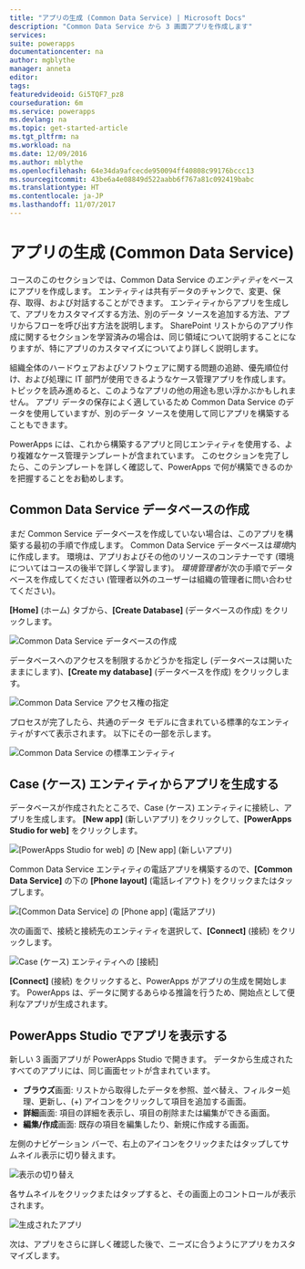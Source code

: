 ```yaml
---
title: "アプリの生成 (Common Data Service) | Microsoft Docs"
description: "Common Data Service から 3 画面アプリを作成します"
services: 
suite: powerapps
documentationcenter: na
author: mgblythe
manager: anneta
editor: 
tags: 
featuredvideoid: Gi5TQF7_pz8
courseduration: 6m
ms.service: powerapps
ms.devlang: na
ms.topic: get-started-article
ms.tgt_pltfrm: na
ms.workload: na
ms.date: 12/09/2016
ms.author: mblythe
ms.openlocfilehash: 64e34da9afcecde950094ff40808c99176bccc13
ms.sourcegitcommit: 43be6a4e08849d522aabb6f767a81c092419babc
ms.translationtype: HT
ms.contentlocale: ja-JP
ms.lasthandoff: 11/07/2017
---
```

# <a name="generate-an-app-common-data-service"></a>アプリの生成 (Common Data Service)
コースのこのセクションでは、Common Data Service の*エンティティ*をベースにアプリを作成します。 エンティティは共有データのチャンクで、変更、保存、取得、および対話することができます。 エンティティからアプリを生成して、アプリをカスタマイズする方法、別のデータ ソースを追加する方法、アプリからフローを呼び出す方法を説明します。 SharePoint リストからのアプリ作成に関するセクションを学習済みの場合は、同じ領域について説明することになりますが、特にアプリのカスタマイズについてより詳しく説明します。

組織全体のハードウェアおよびソフトウェアに関する問題の追跡、優先順位付け、および処理に IT 部門が使用できるようなケース管理アプリを作成します。 トピックを読み進めると、このようなアプリの他の用途も思い浮かぶかもしれません。 アプリ データの保存によく適しているため Common Data Service のデータを使用していますが、別のデータ ソースを使用して同じアプリを構築することもできます。

PowerApps には、これから構築するアプリと同じエンティティを使用する、より複雑なケース管理テンプレートが含まれています。 このセクションを完了したら、このテンプレートを詳しく確認して、PowerApps で何が構築できるのかを把握することをお勧めします。

## <a name="create-a-common-data-service-database"></a>Common Data Service データベースの作成
まだ Common Service データベースを作成していない場合は、このアプリを構築する最初の手順で作成します。 Common Data Service データベースは*環境*内に作成します。 環境は、アプリおよびその他のリソースのコンテナーです (環境についてはコースの後半で詳しく学習します)。 *環境管理者*が次の手順でデータベースを作成してください (管理者以外のユーザーは組織の管理者に問い合わせてください)。

**[Home]** (ホーム) タブから、**[Create Database]** (データベースの作成) をクリックします。

![Common Data Service データベースの作成](./media/learning-case-app-generate/create-database.png)

データベースへのアクセスを制限するかどうかを指定し (データベースは開いたままにします)、**[Create my database]** (データベースを作成) をクリックします。

![Common Data Service アクセス権の指定](./media/learning-case-app-generate/specify-access.png)

プロセスが完了したら、共通のデータ モデルに含まれている標準的なエンティティがすべて表示されます。 以下にその一部を示します。

![Common Data Service の標準エンティティ](./media/learning-case-app-generate/standard-entities.png)

## <a name="generate-an-app-from-the-case-entity"></a>Case (ケース) エンティティからアプリを生成する
データベースが作成されたところで、Case (ケース) エンティティに接続し、アプリを生成します。 **[New app]** (新しいアプリ) をクリックして、**[PowerApps Studio for web]** をクリックします。

![[PowerApps Studio for web] の [New app] (新しいアプリ)](./media/learning-case-app-generate/choose-studio.png)

Common Data Service エンティティの電話アプリを構築するので、**[Common Data Service]** の下の **[Phone layout]** (電話レイアウト) をクリックまたはタップします。

![[Common Data Service] の [Phone app] (電話アプリ)](./media/learning-case-app-generate/common-phone.png)

次の画面で、接続と接続先のエンティティを選択して、**[Connect]** (接続) をクリックします。

![Case (ケース) エンティティへの [接続]](./media/learning-case-app-generate/connect-entity.png)

**[Connect]** (接続) をクリックすると、PowerApps がアプリの生成を開始します。 PowerApps は、データに関するあらゆる推論を行うため、開始点として便利なアプリが生成されます。

## <a name="view-the-app-in-powerapps-studio"></a>PowerApps Studio でアプリを表示する
新しい 3 画面アプリが PowerApps Studio で開きます。 データから生成されたすべてのアプリには、同じ画面セットが含まれています。

* **ブラウズ**画面: リストから取得したデータを参照、並べ替え、フィルター処理、更新し、(+) アイコンをクリックして項目を追加する画面。
* **詳細**画面: 項目の詳細を表示し、項目の削除または編集ができる画面。
* **編集/作成**画面: 既存の項目を編集したり、新規に作成する画面。

左側のナビゲーション バーで、右上のアイコンをクリックまたはタップしてサムネイル表示に切り替えます。

![表示の切り替え](./media/learning-case-app-generate/toggle-view.png)

各サムネイルをクリックまたはタップすると、その画面上のコントロールが表示されます。

![生成されたアプリ](./media/learning-case-app-generate/finished-app.png)

次は、アプリをさらに詳しく確認した後で、ニーズに合うようにアプリをカスタマイズします。

